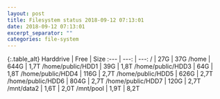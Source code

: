 ```yaml
---
layout: post
title: Filesystem status 2018-09-12 07:13:01
date: 2018-09-12 07:13:01
excerpt_separator: ""
categories: file-system
---
```

{:.table_alt}
Harddrive | Free | Size
:--- | ---: | ---:
/ | 27G | 37G
/home | 644G | 1,7T
/home/public/HDD1 | 39G | 1,8T
/home/public/HDD3 | 64G | 1,8T
/home/public/HDD4 | 116G | 2,7T
/home/public/HDD5 | 626G | 2,7T
/home/public/HDD6 | 804G | 2,7T
/home/public/HDD7 | 120G | 2,7T
/mnt/data2 | 1,6T | 2,0T
/mnt/pool | 1,9T | 8,2T
